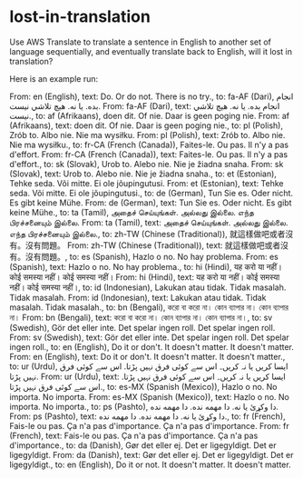 # lost-in-translation
Use AWS Translate to translate a sentence in English to another set of language sequentially, and eventually translate back to English, will it lost in translation?

Here is an example run:

From: en (English), text: Do. Or do not. There is no try., to: fa-AF (Dari), انجام بده. يا نه. هيچ تلاشي نيست.
From: fa-AF (Dari), text: انجام بده. يا نه. هيچ تلاشي نيست., to: af (Afrikaans), doen dit. Of nie. Daar is geen poging nie.
From: af (Afrikaans), text: doen dit. Of nie. Daar is geen poging nie., to: pl (Polish), Zrób to. Albo nie. Nie ma wysiłku.
From: pl (Polish), text: Zrób to. Albo nie. Nie ma wysiłku., to: fr-CA (French (Canada)), Faites-le. Ou pas. Il n'y a pas d'effort.
From: fr-CA (French (Canada)), text: Faites-le. Ou pas. Il n'y a pas d'effort., to: sk (Slovak), Urob to. Alebo nie. Nie je žiadna snaha.
From: sk (Slovak), text: Urob to. Alebo nie. Nie je žiadna snaha., to: et (Estonian), Tehke seda. Või mitte. Ei ole jõupingutusi.
From: et (Estonian), text: Tehke seda. Või mitte. Ei ole jõupingutusi., to: de (German), Tun Sie es. Oder nicht. Es gibt keine Mühe.
From: de (German), text: Tun Sie es. Oder nicht. Es gibt keine Mühe., to: ta (Tamil), அதைச் செய்யுங்கள். அல்லது இல்லை. எந்த பிரச்சனையும் இல்லை.
From: ta (Tamil), text: அதைச் செய்யுங்கள். அல்லது இல்லை. எந்த பிரச்சனையும் இல்லை., to: zh-TW (Chinese (Traditional)), 就這樣做吧或者沒有。沒有問題。
From: zh-TW (Chinese (Traditional)), text: 就這樣做吧或者沒有。沒有問題。, to: es (Spanish), Hazlo o no. No hay problema.
From: es (Spanish), text: Hazlo o no. No hay problema., to: hi (Hindi), यह करो या नहीं। कोई समस्या नहीं। कोई समस्या नहीं।
From: hi (Hindi), text: यह करो या नहीं। कोई समस्या नहीं। कोई समस्या नहीं।, to: id (Indonesian), Lakukan atau tidak. Tidak masalah. Tidak masalah.
From: id (Indonesian), text: Lakukan atau tidak. Tidak masalah. Tidak masalah., to: bn (Bengali), করো বা করো না। কোন ব্যাপার না। কোন ব্যাপার না।
From: bn (Bengali), text: করো বা করো না। কোন ব্যাপার না। কোন ব্যাপার না।, to: sv (Swedish), Gör det eller inte. Det spelar ingen roll. Det spelar ingen roll.
From: sv (Swedish), text: Gör det eller inte. Det spelar ingen roll. Det spelar ingen roll., to: en (English), Do it or don't. It doesn't matter. It doesn't matter.
From: en (English), text: Do it or don't. It doesn't matter. It doesn't matter., to: ur (Urdu), ایسا کریں یا نہ کریں۔ اس سے کوئی فرق نہیں پڑتا. اس سے کوئی فرق نہیں پڑتا.
From: ur (Urdu), text: ایسا کریں یا نہ کریں۔ اس سے کوئی فرق نہیں پڑتا. اس سے کوئی فرق نہیں پڑتا., to: es-MX (Spanish (Mexico)), Hazlo o no. No importa. No importa.
From: es-MX (Spanish (Mexico)), text: Hazlo o no. No importa. No importa., to: ps (Pashto), دا وکړئ یا نه. دا مهمه نده. دا مهمه نده.
From: ps (Pashto), text: دا وکړئ یا نه. دا مهمه نده. دا مهمه نده., to: fr (French), Fais-le ou pas. Ça n'a pas d'importance. Ça n'a pas d'importance.
From: fr (French), text: Fais-le ou pas. Ça n'a pas d'importance. Ça n'a pas d'importance., to: da (Danish), Gør det eller ej. Det er ligegyldigt. Det er ligegyldigt.
From: da (Danish), text: Gør det eller ej. Det er ligegyldigt. Det er ligegyldigt., to: en (English), Do it or not. It doesn't matter. It doesn't matter.
